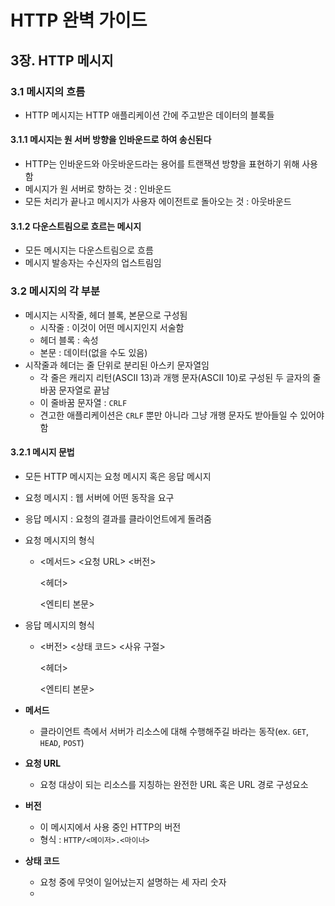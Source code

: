 # HTTP 완벽 가이드

## 3장. HTTP 메시지

### 3.1 메시지의 흐름

- HTTP 메시지는 HTTP 애플리케이션 간에 주고받은 데이터의 블록들

#### 3.1.1 메시지는 원 서버 방향을 인바운드로 하여 송신된다

- HTTP는 인바운드와 아웃바운드라는 용어를 트랜잭션 방향을 표현하기 위해 사용함
- 메시지가 원 서버로 향하는 것 : 인바운드
- 모든 처리가 끝나고 메시지가 사용자 에이전트로 돌아오는 것 : 아웃바운드

#### 3.1.2 다운스트림으로 흐르는 메시지

- 모든 메시지는 다운스트림으로 흐름
- 메시지 발송자는 수신자의 업스트림임

### 3.2 메시지의 각 부분

- 메시지는 시작줄, 헤더 블록, 본문으로 구성됨
  - 시작줄 : 이것이 어떤 메시지인지 서술함
  - 헤더 블록 : 속성
  - 본문 : 데이터(없을 수도 있음)
- 시작줄과 헤더는 줄 단위로 분리된 아스키 문자열임
  - 각 줄은 캐리지 리턴(ASCII 13)과 개행 문자(ASCII 10)로 구성된 두 글자의 줄바꿈 문자열로 끝남
  - 이 줄바꿈 문자열 : `CRLF`
  - 견고한 애플리케이션은 `CRLF` 뿐만 아니라 그냥 개행 문자도 받아들일 수 있어야함

#### 3.2.1 메시지 문법

- 모든 HTTP 메시지는 요청 메시지 혹은 응답 메시지

- 요청 메시지 : 웹 서버에 어떤 동작을 요구

- 응답 메시지 : 요청의 결과를 클라이언트에게 돌려줌

- 요청 메시지의 형식

  - <메서드> <요청 URL> <버전>

    <헤더>



    <엔티티 본문>

- 응답 메시지의 형식

  - <버전> <상태 코드> <사유 구절>

    <헤더>



    <엔티티 본문>

- **메서드**

  - 클라이언트 측에서 서버가 리소스에 대해 수행해주길 바라는 동작(ex. `GET`, `HEAD`, `POST`)

- **요청 URL**

  - 요청 대상이 되는 리소스를 지칭하는 완전한 URL 혹은 URL 경로 구성요소

- **버전**

  - 이 메시지에서 사용 중인 HTTP의 버전
  - 형식 : `HTTP/<메이저>.<마이너>`

- **상태 코드**

  - 요청 중에 무엇이 일어났는지 설명하는 세 자리 숫자
  - 